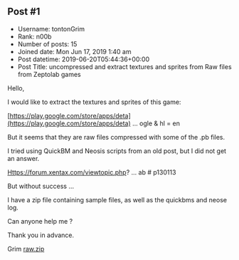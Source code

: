 ## Post #1
- Username: tontonGrim
- Rank: n00b
- Number of posts: 15
- Joined date: Mon Jun 17, 2019 1:40 am
- Post datetime: 2019-06-20T05:44:36+00:00
- Post Title: uncompressed and extract textures and sprites from Raw files from Zeptolab games

Hello,

I would like to extract the textures and sprites of this game:

[https://play.google.com/store/apps/deta](https://play.google.com/store/apps/deta) ... ogle & hl = en


But it seems that they are raw files compressed with some of the .pb files.

I tried using QuickBM and Neosis scripts from an old post, but I did not get an answer.

[Https://forum.xentax.com/viewtopic.php](https://forum.xentax.com/viewtopic.php)? ... ab # p130113

But without success ...

I have a zip file containing sample files, as well as the quickbms and neose log.

Can anyone help me ?

Thank you in advance.

Grim
[raw.zip](https://xentaxbackup.github.io/file/16378_raw.zip)
